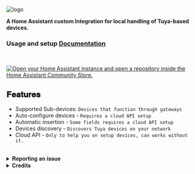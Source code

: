 ![logo](https://github.com/rospogrigio/localtuya-homeassistant/blob/master/img/logo-small.png)


__A Home Assistant custom Integration for local handling of Tuya-based devices.__

### **Usage and setup [Documentation](https://xzetsubou.github.io/hass-localtuya/)**

<br>

[![Open your Home Assistant instance and open a repository inside the Home Assistant Community Store.](https://my.home-assistant.io/badges/hacs_repository.svg)](https://my.home-assistant.io/redirect/hacs_repository/?category=integration&repository=hass-localtuya&owner=xZetsubou)



## __𝐅𝐞𝐚𝐭𝐮𝐫𝐞𝐬__
- Supported Sub-devices: `Devices that function through gateways`
- Auto-configure devices - `Requires a cloud API setup`
- Automatic insertion - `Some fields requires a cloud API setup`
- Devices discovery - `Discovers Tuya devices on your network`
- Cloud API - `Only to help you on setup devices, can works without it.`



<br>

<details><summary> 𝐑𝐞𝐩𝐨𝐫𝐭𝐢𝐧𝐠 𝐚𝐧 𝐢𝐬𝐬𝐮𝐞 </summary>
<p>

Whenever you write a bug report, it's incredibly helpful to include debug logs directly. Otherwise, we'll need to request them separately, prolonging the process. Please enable debug logs as shown and include them in your issue:

<details><summary> Via UI </summary>
![](https://github.com/xZetsubou/hass-localtuya/assets/46300268/2515cf9d-fffb-46a9-b2c2-e776e20c5eb3)
</details>

```yaml
logger:
  default: warning
  logs:
    custom_components.localtuya: debug
    custom_components.localtuya.pytuya: debug
```
Then, edit the device that is showing problems and check the "Enable debugging for this device" button.

</p>
</details> 

<!-- ### Notes

* Do not declare anything as "tuya", such as by initiating a "switch.tuya". Using "tuya" launches Home Assistant's built-in, cloud-based Tuya integration in lieu of localtuya.

* This custom integration updates device status via pushing updates instead of polling, so status updates are fast (even when manually operated).

* The integration also supports the Tuya IoT Cloud APIs, for the retrieval of info and of the local_keys of the devices. 
The Cloud API account configuration is not mandatory (LocalTuya can work also without it) but is strongly suggested for easy retrieval (and auto-update after re-pairing a device) of local_keys. Cloud API calls are performed only at startup, and when a local_key update is needed. -->

<details><summary> 𝐂𝐫𝐞𝐝𝐢𝐭𝐬 </summary>
<p>
    
[Rospogrigio](https://github.com/rospogrigio), originally maintained LocalTuya. This fork was created when the upstream version was at `v5.2.1`.

[NameLessJedi](https://github.com/NameLessJedi/localtuya-homeassistant) and [mileperhour](https://github.com/mileperhour/localtuya-homeassistant) being the major sources of inspiration, and whose code for switches is substantially unchanged.

[TradeFace](https://github.com/TradeFace/tuya/), for being the only one to provide the correct code for communication with the cover (in particular, the 0x0d command for the status instead of the 0x0a, and related needs such as double reply to be received): 

sean6541, for the working (standard) Python Handler for Tuya devices.

[jasonacox](https://github.com/jasonacox), for the TinyTuya project from where I big help and refrences to upgrade integration.

[uzlonewolf](https://github.com/uzlonewolf), for maintaining in TinyTuya who improved the tool so much and introduce new features like new protocols etc..

postlund, for the ideas, for coding 95% of the refactoring and boosting the quality of this repo to levels hard to imagine (by me, at least) and teaching me A LOT of how things work in Home Assistant.

</p>
</details> 
